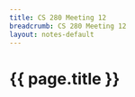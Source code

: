 ```yaml
---
title: CS 280 Meeting 12
breadcrumb: CS 280 Meeting 12
layout: notes-default
---
```

# {{ page.title }}
